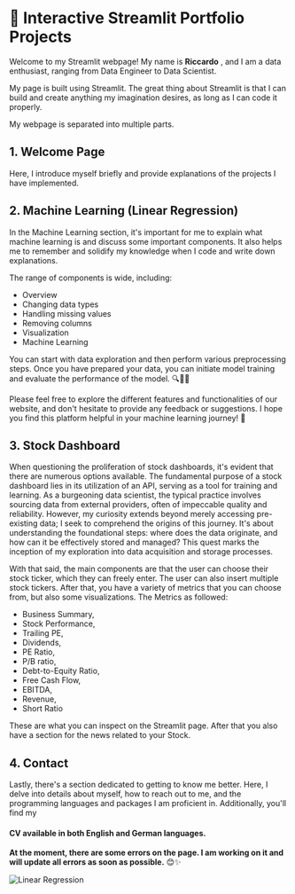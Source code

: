 # 🤖 Interactive Streamlit Portfolio Projects

Welcome to my Streamlit webpage! My name is 
**Riccardo** , and I am a data enthusiast, ranging from Data Engineer to Data Scientist.

My page is built using Streamlit. The great thing about Streamlit is that I can build and create anything my imagination desires, as long as I can code it properly.

My webpage is separated into multiple parts.

## 1. Welcome Page

Here, I introduce myself briefly and provide explanations of the projects I have implemented.

## 2. Machine Learning (Linear Regression)

In the Machine Learning section, it's important for me to explain what machine learning is and discuss some important components. It also helps me to remember and solidify my knowledge when I code and write down explanations.

The range of components is wide, including:
- Overview
- Changing data types
- Handling missing values
- Removing columns
- Visualization
- Machine Learning

You can start with data exploration and then perform various preprocessing steps. Once you have prepared your data, you can initiate model training and evaluate the performance of the model. 🔍🧪🔢

Please feel free to explore the different features and functionalities of our website, and don't hesitate to provide any feedback or suggestions. I hope you find this platform helpful in your machine learning journey! 🌟

## 3. Stock Dashboard

When questioning the proliferation of stock dashboards, it's evident that there are numerous options available. The fundamental purpose of a stock dashboard lies in its utilization of an API, serving as a tool for training and learning. As a burgeoning data scientist, the typical practice involves sourcing data from external providers, often of impeccable quality and reliability. However, my curiosity extends beyond merely accessing pre-existing data; I seek to comprehend the origins of this journey. It's about understanding the foundational steps: where does the data originate, and how can it be effectively stored and managed? This quest marks the inception of my exploration into data acquisition and storage processes.

With that said, the main components are that the user can choose their stock ticker, which they can freely enter. The user can also insert multiple stock tickers. After that, you have a variety of metrics that you can choose from, but also some visualizations. The Metrics as followed:
- Business Summary, 
- Stock Performance,
- Trailing PE, 
- Dividends, 
- PE Ratio,
- P/B ratio, 
- Debt-to-Equity Ratio, 
- Free Cash Flow, 
- EBITDA, 
- Revenue, 
- Short Ratio

These are what you can inspect on the Streamlit page.
After that you also have a section for the news related to your Stock. 

## 4. Contact
Lastly, there's a section dedicated to getting to know me better. Here, I delve into details about myself, how to reach out to me, and the programming languages and packages I am proficient in. Additionally, you'll find my 
#### CV available in both English and German languages.


**At the moment, there are some errors on the page. I am working on it and will update all errors as soon as possible.** 😊✨


![Linear Regression](https://streamlit.io/images/brand/streamlit-logo-primary-colormark-darktext.png)
